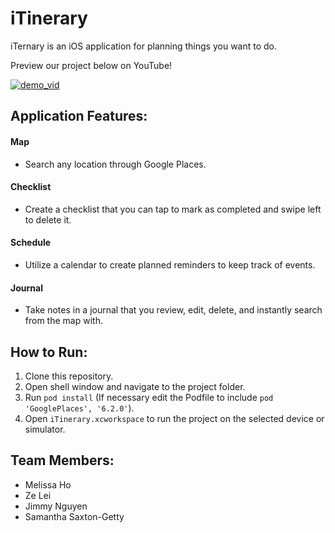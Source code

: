 # iTinerary
iTernary is an iOS application for planning things you want to do. 

Preview our project below on YouTube!

[![demo_vid](https://cdn.discordapp.com/attachments/843560476121497621/974818418748436511/680_pic3.png)](https://youtu.be/7dOtT1g5Yw4)

## Application Features:
#### Map
  - Search any location through Google Places.
#### Checklist 
  - Create a checklist that you can tap to mark as completed and swipe left to delete it.
#### Schedule
  - Utilize a calendar to create planned reminders to keep track of events.
#### Journal
  - Take notes in a journal that you review, edit, delete, and instantly search from the map with.
 
## How to Run:
1. Clone this repository.
2. Open shell window and navigate to the project folder.
3. Run `pod install` (If necessary edit the Podfile to include `pod 'GooglePlaces', '6.2.0'`).
4. Open `iTinerary.xcworkspace` to run the project on the selected device or simulator.

## Team Members:
- Melissa Ho
- Ze Lei
- Jimmy Nguyen
- Samantha Saxton-Getty


